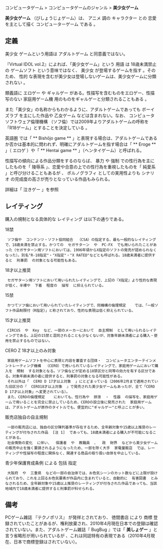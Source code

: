 コンピュータゲーム  > コンピュータゲームのジャンル  > **美少女ゲーム**

**美少女ゲーム** （びしょうじょゲーム）は、  アニメ  調の  キャラクター  との  恋愛  を主として描く  コンピューターゲーム  である
  。

##  定義  

美少女  ゲームという用語は  アダルトゲーム  と同意義ではない。

『Virtual IDOL vol.2』によれば、「美少女ゲーム」という  用語  は  18歳未満禁止  の  ゲームソフト  という意味ではなく、
美少女  が登場するゲームを指す    。そのため、  性的  な表現を含むが美少女は登場しないゲームは、美少女ゲームに分類されない    。

類義語に  エロゲー  や  ギャルゲー  がある。性描写を含むものをエロゲー、性描写のない  家庭用ゲーム機  用のものをギャルゲーと分類されることもある
  。

また「美少女」の名称からもわかるように、アダルトゲームであっても  ボーイズラブ  を主にした作品や  乙女ゲーム  などは含まれない。なお、
コンピュータソフトウェア倫理機構  （ソフ倫）では2009年よりアダルトゲームの呼称を「R18ゲーム」とすることを決定している    。

英語圏  では「 ** Bishōjo game  **
」と表現する場合は、アダルトゲームであるか否かは基本的に問われず、明確にアダルトゲームを指す場合は「 ** Eroge  ** 」（  エロゲ  ）や「
** Hentai  game ** 」（ヘンタイゲーム）と呼ばれる。

性描写の傾向による作品分類をするのならば、  暴力  や  強制  での性行為を主にしたものを「  陵辱系  」、恋愛や合意の上での性行為を重視したものを「
純愛系  」と呼び分けることもあるが    、  ポルノグラフィ  としての実用性よりも  シナリオ
の完成度の高さが売りとなっている作品もみられる。

詳細は「  泣きゲー  」を参照

##  レイティング  

購入の規制となる具体的な  レイティング  は以下の通りである。

18禁

     ソフ倫や  コンテンツ・ソフト協同組合  （CSA）の指定する、最も一般的なレイティングで、18歳未満を禁止する。かつての  セガサターン  や  PC-FX  でも用いられたことがあった（セガサターン用ソフトにおいては、1996年頃からX指定のソフトの発売が認められなくなった）。別名"R-18指定"・"X指定"・"X RATED"などとも呼ばれる。18歳未満者に提供すると  刑事罰  の対象となる可能性もある。 
18才以上推奨

     セガサターン用ソフトにおいて用いられたレイティングで、上記の『X指定』より性的な表現が低く、半裸や  下着  程度の  描写  に抑えられている。 
15禁

     かつてソフ倫において用いられていたレイティングで、同機構の倫理規定    では、「一般ソフト作品制限付（R指定）」と称されており、性的な表現は低く抑えられている。 
15才以上推奨

     CIRCUS  や  Key  など、一部のメーカーにおいて  自主規制  として用いられるレイティングである。上記の15禁と混同されることも少なくないが、対象年齢未満者による購入・使用を禁止するものではない。 
CERO Z 18才以上のみ対象

     家庭用ゲームソフトを中心に表現と内容を審査する団体・  コンピュータエンターテインメントレーティング機構  （CERO）で用いられているレイティングで、家庭用ゲームにおいて購入を  規制  する対象となる。ソフ倫などが定める18禁区分と同等の効力を有する区分である。対象年齢未満の者に提供すると、刑事罰の対象となる可能性がある。 
     それ以外は「  CERO D 17才以上対象  」にとどまっている（2006年2月まで適用されていた旧区分の『  CERO18才以上対象  』で発売された美少女ゲームもあったが、全て「CERO D 17才以上対象」へ変更されている）。 
     また、CEROの倫理規定    においても、性行為や  排泄  ・  性器  の描写を、家庭用ゲームで用いることを完全に禁止しているため、CEROの設立後に発売された  家庭用ゲーム  は、アダルトゲームが原作のタイトルでも、便宜的に"ギャルゲー"と呼ぶことが多い。 
販売店独自の自主規制

     一部の販売店には、独自の区分陳列基準が存在するため、全年齢対象や15歳以上推奨のレーティングが付与された作品  [注 1]  であっても、18歳未満者による購入が不可能になることがある。 
     社会情勢の変化  に伴い、  保護者  や  教職員  、  政  財界  などから美少女ゲームの販売中止を強く要請されるようになったため、一部を除く大手  家電量販店  では、レーティングや性描写の程度に関係なく、関連する商品の取り扱い自体を中止している。 
青少年保護育成条例  による  包括  指定

     大阪府  や  三重県  などの一部の自治体では、お色気シーンのカット数などに上限が設けられており、これを上回るお色気要素が作品内に含まれていると、自動的に  有害図書  とみなされるため、全年齢対象や15歳以上推奨のレーティングが付与された作品であっても、当該地域内で18歳未満者に提供すると刑事罰が科せられる。 

##  備考  

PCゲーム雑誌  『テクノポリス』  が発祥とされており、  徳間書店  により  商標
登録されていたことがあるが、権利放棄され、2010年4月現在日本での登録は確認されていない。また、アダルトゲーム雑誌『  BugBug  』では「
**美しょゲー** 」と言う省略形が用いられているが    、これは同誌特有の表現である（2010年4月現在、日本で商標登録はされていない）。

